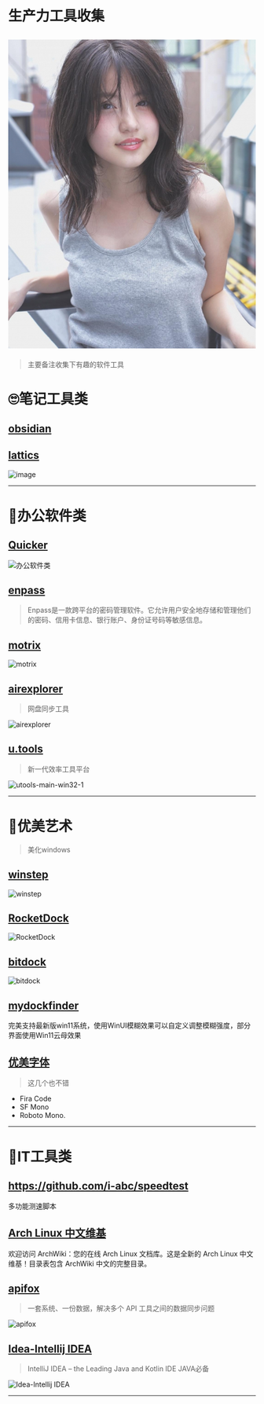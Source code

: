 # 生产力工具收集
![生产力工具](imge/geek-chic/DM_20230208114757_001.jpg "生产力工具")
---
> 主要备注收集下有趣的软件工具
# :roll_eyes:笔记工具类
## [obsidian](https://obsidian.md/)

## [lattics](https://lattics.zineapi.com/zh-CN)
![image](https://github.com/mahaizhuang/interesting/assets/43605010/f72b1391-d392-4620-b161-dafbec9c60ba)

---
# :peach:办公软件类
## [Quicker](https://getquicker.net/)
![办公软件类](https://github.com/mahaizhuang/interesting/assets/43605010/d6237845-cf14-4e13-aee3-be1ac99ff7b8)

## [enpass](https://www.enpass.io/)
> Enpass是一款跨平台的密码管理软件。它允许用户安全地存储和管理他们的密码、信用卡信息、银行账户、身份证号码等敏感信息。

## [motrix](https://motrix.app/)
![motrix](https://github.com/mahaizhuang/interesting/assets/43605010/ea2f5117-a55e-4698-bb4f-243099f0f52f)

## [airexplorer](https://www.airexplorer.net/zh-cn/pro/)
> 网盘同步工具

![airexplorer](https://github.com/mahaizhuang/interesting/assets/43605010/b6819759-77c3-4f6c-aa92-a5b5fd61b917)

## [u.tools](https://u.tools/)
> 新一代效率工具平台
<img width="680" alt="utools-main-win32-1" src="https://github.com/mahaizhuang/interesting/assets/43605010/cb2b8244-eb48-47b4-b20d-7bafce006a8f">


---

# :peach:优美艺术
> 美化windows
## [winstep](https://winstep.net/nexus.asp)
![winstep](https://github.com/mahaizhuang/interesting/assets/43605010/ff4d005f-7589-4630-8d25-86e329671b4b)

## [RocketDock](https://punklabs.com/rocketdock)
![RocketDock](https://github.com/mahaizhuang/interesting/assets/43605010/312b2ddd-8795-4af8-9852-3595b7d5dad6)

## [bitdock](http://www.bitdock.cn/)
![bitdock](https://github.com/mahaizhuang/interesting/assets/43605010/a25ca0d0-9043-4487-9414-340069ab3dd8)

## [mydockfinder](https://www.mydockfinder.com/)
完美支持最新版win11系统，使用WinUI模糊效果可以自定义调整模糊强度，部分界面使用Win11云母效果

## [优美字体](https://github.com/belluzj/fantasque-sans)
> 这几个也不错
  - Fira Code
  - SF Mono
  - Roboto Mono.

----
# :peach:IT工具类
## https://github.com/i-abc/speedtest
多功能测速脚本

## [Arch Linux 中文维基](https://wiki.archlinuxcn.org/wiki/%E9%A6%96%E9%A1%B5)
欢迎访问 ArchWiki：您的在线 Arch Linux 文档库。这是全新的 Arch Linux 中文维基！目录表包含 ArchWiki 中文的完整目录。 

## [apifox](https://apifox.com/)
> 一套系统、一份数据，解决多个 API 工具之间的数据同步问题

![apifox](https://github.com/mahaizhuang/interesting/assets/43605010/c804551d-8ede-43f1-91cb-767abe16d316)

## [Idea-Intellij IDEA](https://www.jetbrains.com/idea/)
> IntelliJ IDEA – the Leading Java and Kotlin IDE
> JAVA必备

![Idea-Intellij IDEA](https://github.com/mahaizhuang/interesting/assets/43605010/c9758482-aa40-4163-9e03-b39662bb90bf)


---



